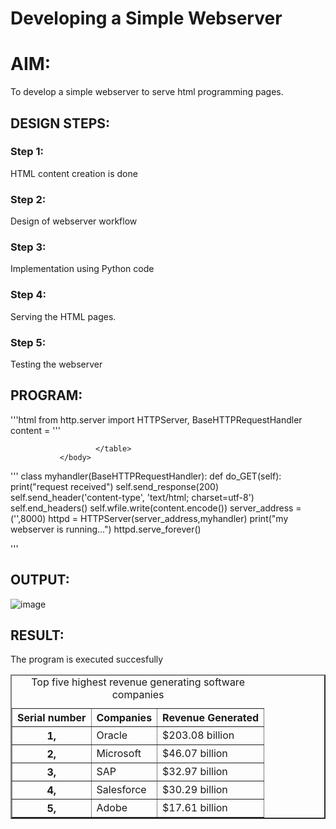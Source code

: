 # Developing a Simple Webserver

# AIM:

To develop a simple webserver to serve html programming pages.

## DESIGN STEPS:

### Step 1:

HTML content creation is done

### Step 2:

Design of webserver workflow

### Step 3:

Implementation using Python code

### Step 4:

Serving the HTML pages.

### Step 5:

Testing the webserver

## PROGRAM:
'''html
from http.server import HTTPServer, BaseHTTPRequestHandler
content = '''
<html>
       <title>Software Company </title>
       <body>
               <table border="2" cellspacing="10" cellpadding="6">
                       <caption> Top five highest revenue generating software companies </caption>
                       <tr> 
                              <th> Serial number </th>
                              <th> Companies </th>
                              <th> Revenue Generated </th>
                       </tr>
                       <tr>
                              <th> 1, </th>
                              <td> Oracle </td>
                              <td> $203.08 billion </td>
                       </tr>
                       <tr> 
                              <th> 2, </th>
                              <td> Microsoft </td>
                              <td> $46.07 billion </td>
                       </tr>
                       <tr>
                              <th> 3, </th>
                              <td> SAP </td>
                              <td> $32.97 billion </td>
                       </tr>
                       <tr>
                              <th> 4, </th>
                              <td> Salesforce </td>
                              <td> $30.29 billion </td>
                       </tr>
                       <tr>
                              <th> 5, </th>
                              <td> Adobe </td>
                              <td> $17.61 billion </td>
                       </tr>

                       </table>
               </body>
</html>
'''
class myhandler(BaseHTTPRequestHandler):
    def do_GET(self):
        print("request received")
        self.send_response(200)
        self.send_header('content-type', 'text/html; charset=utf-8')
        self.end_headers()
        self.wfile.write(content.encode())
server_address = ('',8000)
httpd = HTTPServer(server_address,myhandler)
print("my webserver is running...")
httpd.serve_forever()

'''
## OUTPUT:
![image](https://github.com/Vinishofficial/webserver/assets/146931793/c61459ba-45e9-4d2b-9a0a-ba8295c0034d)

## RESULT:
The program is executed succesfully
